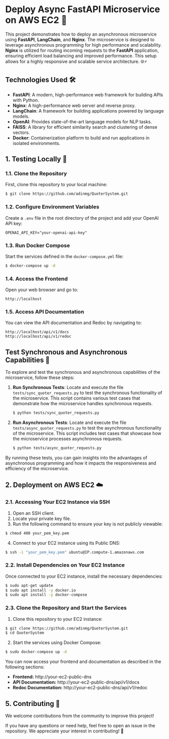 # Deploy Async FastAPI Microservice on AWS EC2 🚀

This project demonstrates how to deploy an asynchronous microservice using **FastAPI**, **LangChain**, and **Nginx**. The microservice is designed to leverage asynchronous programming for high performance and scalability. **Nginx** is utilized for routing incoming requests to the **FastAPI** application, ensuring efficient load balancing and improved performance. This setup allows for a highly responsive and scalable service architecture. 🌐⚡

## Technologies Used 🛠️

- **FastAPI**: A modern, high-performance web framework for building APIs with Python.
- **Nginx**: A high-performance web server and reverse proxy.
- **LangChain**: A framework for building applications powered by language models.
- **OpenAI**: Provides state-of-the-art language models for NLP tasks.
- **FAISS**: A library for efficient similarity search and clustering of dense vectors.
- **Docker**: Containerization platform to build and run applications in isolated environments.

## 1. Testing Locally 🧪

### 1.1. Clone the Repository
First, clone this repository to your local machine:
```bash
$ git clone https://github.com/adinmg/QuoterSystem.git
```

### 1.2. Configure Environment Variables
Create a `.env` file in the root directory of the project and add your OpenAI API key:
```
OPENAI_API_KEY="your-openai-api-key"
```

### 1.3. Run Docker Compose
Start the services defined in the `docker-compose.yml` file:
```bash
$ docker-compose up -d
```

### 1.4. Access the Frontend
Open your web browser and go to:
```
http://localhost
```

### 1.5. Access API Documentation
You can view the API documentation and Redoc by navigating to:
```
http://localhost/api/v1/docs
http://localhost/api/v1/redoc
```

## Test Synchronous and Asynchronous Capabilities 🧪

To explore and test the synchronous and asynchronous capabilities of the microservice, follow these steps:

1. **Run Synchronous Tests**: Locate and execute the file `tests/sync_quoter_requests.py` to test the synchronous functionality of the microservice. This script contains various test cases that demonstrate how the microservice handles synchronous requests.

    ```bash
    $ python tests/sync_quoter_requests.py
    ```

2. **Run Asynchronous Tests**: Locate and execute the file `tests/async_quoter_requests.py` to test the asynchronous functionality of the microservice. This script includes test cases that showcase how the microservice processes asynchronous requests.

    ```bash
    $ python tests/async_quoter_requests.py
    ```

By running these tests, you can gain insights into the advantages of asynchronous programming and how it impacts the responsiveness and efficiency of the microservice.



## 2. Deployment on AWS EC2 ☁️

### 2.1. Accessing Your EC2 Instance via SSH
1. Open an SSH client.
2. Locate your private key file.
3. Run the following command to ensure your key is not publicly viewable:
```bash
$ chmod 400 your_pem_key.pem
```
4. Connect to your EC2 instance using its Public DNS:
```bash
$ ssh -i "your_pem_key.pem" ubuntu@IP.compute-1.amazonaws.com
```

### 2.2. Install Dependencies on Your EC2 Instance
Once connected to your EC2 instance, install the necessary dependencies:
```bash
$ sudo apt-get update
$ sudo apt install -y docker.io
$ sudo apt install -y docker-compose
```

### 2.3. Clone the Repository and Start the Services
1. Clone this repository to your EC2 instance:
```bash
$ git clone https://github.com/adinmg/QuoterSystem.git
$ cd QuoterSystem
```
2. Start the services using Docker Compose:
```bash
$ sudo docker-compose up -d
```

You can now access your frontend and documentation as described in the following sections:

- **Frontend:** http://your-ec2-public-dns
- **API Documentation:** http://your-ec2-public-dns/api/v1/docs
- **Redoc Documentation:** http://your-ec2-public-dns/api/v1/redoc

## 5. Contributing 🤝

We welcome contributions from the community to improve this project!

If you have any questions or need help, feel free to open an issue in the repository. We appreciate your interest in contributing! 🌟
